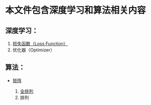 # 本文件包含深度学习和算法相关内容

## 深度学习：


1. [ 损失函数（Loss Function）](DL/Loss.ipynb) 
2. 优化器（Optimizer）

## 算法：


 - [矩阵](/Algorithm/array)

   	1. [全排列](Algorithm/array/permutations.py)
   2. 排列

   

